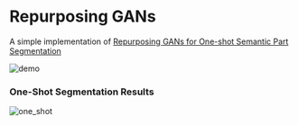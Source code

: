 # Repurposing GANs
A simple implementation of [Repurposing GANs for One-shot Semantic Part Segmentation](https://arxiv.org/abs/2103.04379)

![demo](https://user-images.githubusercontent.com/26464535/111058929-2ba3fd00-84d5-11eb-964e-a29f374729da.gif)

### One-Shot Segmentation Results
![one_shot](https://user-images.githubusercontent.com/26464535/111058934-35c5fb80-84d5-11eb-8142-2a6ad2e70be0.jpg)
